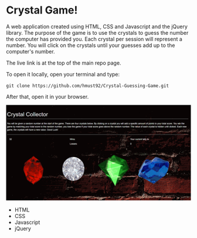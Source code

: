 # Crystal Game!

A web application created using HTML, CSS and Javascript and the jQuery library. The purpose of the game is to use the crystals to guess the number the computer has provided you. Each crystal per session will represent a number. You will click on the crystals until your guesses add up to the computer's number.   

The live link is at the top of the main repo page.

To open it locally, open your terminal and type:

```
git clone https://github.com/hmust92/Crystal-Guessing-Game.git
```

After that, open it in your browser.

![Crystal Gif](https://github.com/hmust92/Crystal-Guessing-Game/blob/master/MarkdownMaterial/crystalGame.gif)

* HTML
* CSS
* Javascript 
* jQuery

